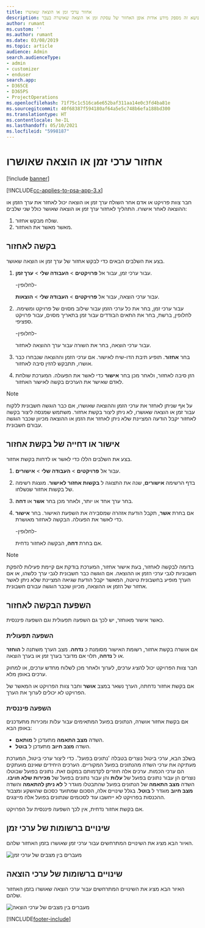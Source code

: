 ```yaml
---
title: אחזור ערכי זמן או הוצאה שאושרו
description: נושא זה מספק מידע אודות אופן האחזור של עסקת זמן או הוצאה שאושרה בעבר.
author: rumant
ms.custom: ''
ms.author: rumant
ms.date: 03/08/2019
ms.topic: article
audience: Admin
search.audienceType:
- admin
- customizer
- enduser
search.app:
- D365CE
- D365PS
- ProjectOperations
ms.openlocfilehash: 71f75c1c516ca6e652baf311aa14e0c3fd4ba81e
ms.sourcegitcommit: 40f68387f594180af64a5e5c748b6efa188bd300
ms.translationtype: HT
ms.contentlocale: he-IL
ms.lasthandoff: 05/10/2021
ms.locfileid: "5998187"
---
```

# <a name="recall-approved-time-or-expense-entries"></a>אחזור ערכי זמן או הוצאה שאושרו

[!include [banner](../includes/psa-now-project-operations.md)]

[!INCLUDE[cc-applies-to-psa-app-3.x](../includes/cc-applies-to-psa-app-3x.md)]

חבר צוות פרויקט או אדם אחר השולח ערך זמן או הוצאה יכול לאחזר את ערך הזמן או ההוצאה לאחר אישורו. התהליך לאחזור ערך זמן או הוצאה שאושר כולל שני שלבים:

1. שולח מבקש אחזור.
2. מאשר מאשר את האחזור.

## <a name="request-a-recall"></a>בקשה לאחזור

בצע את השלבים הבאים כדי לבקש אחזור של ערך זמן או הוצאה שאושר.

1. עבור ערכי זמן, עבור אל **פרויקטים** \> **העבודה שלי** \> **ערך זמן**.

    -לחלופין-

    עבור ערכי הוצאה, עבור אל **פרויקטים** \> **העבודה שלי** \> **הוצאות**.

2. עבור ערכי זמן, בחר את כל ערכי הזמן עבור שילוב מסוים של פרויקט ומשימה. לחלופין, ברשת, בחר את התאים הבודדים עבור זמן בתאריך מסוים, עבור פרויקט ספציפי.

    -לחלופין-

    עבור ערכי הוצאה, בחר את השורה עבור ערך ההוצאה לאחזור.

3. בחר **אחזור**. תופיע תיבת הדו-שיח לאישור. אם ערכי הזמן וההוצאה שנבחרו כבר אושרו, תתבקש להזין סיבה לאחזור.
4. הזן סיבה לאחזור, ולאחר מכן בחר **אישור** כדי לאשר את הפעולה. המערכת שולחת לאדם שאישר את הערכים בקשה לאישור האחזור.

> [!NOTE]
> על אף שניתן לאחזר את ערכי הזמן וההוצאה שאושרו, אם כבר הוגשה חשבונית ללקוח עבור זמן או הוצאה שאושרו, לא ניתן ליצור בקשת אחזור. משתמש שמנסה ליצור בקשה לאחזור יקבל הודעה המציינת שלא ניתן לאחזר את הזמן או ההוצאה מכיוון שכבר הוגשה עבורם חשבונית.

## <a name="approve-or-reject-a-recall-request"></a>אישור או דחייה של בקשת אחזור

בצע את השלבים הללו כדי לאשר או לדחות בקשת אחזור.

1. עבור אל **פרויקטים** \> **העבודה שלי** \> **אישורים**.
2. בדף הרשימה **אישורים**, שנה את התצוגה ל **בקשות אחזור לאישור**. מוצגת רשימה של בקשות אחזור שנשלחו.
3. בחר ערך אחד או יותר, ולאחר מכן בחר **אשר** או **דחה**.
4. אם בחרת **אשר**, תקבל הודעת אזהרה שמסבירה את השפעת האישור. ‏‏בחר **אישור** כדי לאשר את הפעולה. הבקשה לאחזור מאושרת.

    -לחלופין-

    אם בחרת **דחה**, הבקשה לאחזור נדחית.

> [!NOTE]
> בדומה לבקשה לאחזור, בעת אישור אחזור, המערכת בודקת אם קיימת פעילות להפקת חשבוניות לגבי ערכי הזמן או ההוצאה. אם הוגשה כבר חשבונית לגבי ערך כלשהו, או אם הערך מופיע בחשבונית טיוטה, המאשר יקבל הודעת שגיאה המציינת שלא ניתן לאשר אחזור של הזמן או ההוצאה, מכיוון שכבר הוגשה עבורם חשבונית.

## <a name="impact-of-a-recall-request"></a>השפעת הבקשה לאחזור

כאשר אישור מאוחזר, יש לכך גם השפעה תפעולית וגם השפעה פיננסית.

### <a name="operational-impact"></a>השפעה תפעולית

אם אושרה בקשת אחזור, רשומת האישור מסומנת כ **נדחה**. מצב הערך משתנה ל **הוחזר** או ל **נדחה**, תלוי אם מדובר בערך זמן או בערך הוצאה.

חבר צוות הפרויקט יכול להציג ערכים, לערוך ולאחר מכן לשלוח מחדש ערכים, או למחוק ערכים באופן מלא.

אם בקשת אחזור נדחתה, הערך נשאר במצב **אושר** וחבר צוות הפרויקט או המאשר של הפרויקט לא יכולים לערוך את הערך.

### <a name="financial-impact"></a>השפעה פיננסית

אם בקשת אחזור אושרה, הנתונים בפועל המתאימים עבור עלות ומכירות מתעדכנים באופן הבא:

- השדה **מצב התאמה** מתעדכן ל **מותאם**.
- השדה **מצב חיוב** מתעדכן ל **בוטל**.

בשלב הבא, ערכי ביטול נוצרים בטבלה 'נתונים בפועל'. כדי ליצור ערכי ביטול, המערכת מעתיקה את ערכי השדה מהנתונים בפועל המקוריים. הערכים היחידים שאינם מועתקים הם ערכי הכמות. ערכים אלה חוזרים לקדמותם במקום זאת. נתונים בפועל שבוטלו נוצרים הן עבור נתונים בפועל של **עלות** והן עבור נתונים בפועל של **מכירות שלא חויבו**. השדה **מצב התאמה** של הנתונים בפועל שהתבטלו מוגדר ל **לא ניתן להתאמה** והשדה **מצב חיוב** מוגדר ל **בוטל**. בגלל שינויים אלה, הסכום שמתועד כסכום שהושקע ומצבור ההכנסות בפרויקט לא ייחשבו עוד לסכומים שנתונים בפועל אלה מייצגים.

אם בקשת אחזור נדחית, אין לכך השפעה פיננסית על הפרויקט.

## <a name="changes-to-time-entry-records"></a>שינויים ברשומות של ערכי זמן

האיור הבא מציג את השינויים המתרחשים עבור ערכי זמן שאושרו בזמן האחזור שלהם.

![מעברים בין מצבים של ערכי זמן](media/TimeEntryStateTransitions.png)

## <a name="changes-to-expense-entry-records"></a>שינויים ברשומות של ערכי הוצאה

האיור הבא מציג את השינויים המתרחשים עבור ערכי הוצאה שאושרו בזמן האחזור שלהם.

![מעברים בין מצבים של ערכי הוצאה](media/ExpenseEntryStateTransitions.png)


[!INCLUDE[footer-include](../includes/footer-banner.md)]